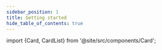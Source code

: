 ```yaml
---
sidebar_position: 1
title: Getting started
hide_table_of_contents: true
---
```


import {Card, CardList} from '@site/src/components/Card';

<CardList>
  <Card label="Overview" isPrimary={true} size="big" link="conversational-design/overview" icon="pin" />
  <Card label="Essentials" link="conversational-design/essentials/natural-language" icon="info"/>
  <Card label="Designing conversations" link="conversational-design/designing-conversations/overview" icon="notifications" />
  <Card label="Language" link="conversational-design/language" icon="rename"/>
  <Card label="Resources" link="conversational-design/resources/chatbot-checklist" icon="text-circle-rectangle" />
</CardList>
